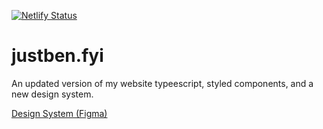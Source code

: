 [![Netlify Status](https://api.netlify.com/api/v1/badges/9d902113-9ec1-42f2-a5d1-4438f5c23622/deploy-status)](https://app.netlify.com/sites/justben/deploys)

# justben.fyi
An updated version of my website typeescript, styled components, and a new design system.

[Design System (Figma)](https://www.figma.com/file/nDKHo006pyCyPuOlweSIFZ/Design-System?node-id=0%3A1&t=n5H7ynu73OUXOcV6-1)
